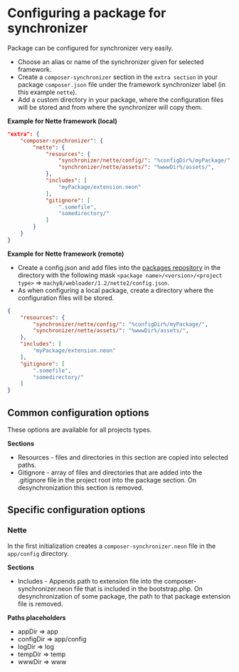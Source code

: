 # Configuring a package for synchronizer #
Package can be configured for synchronizer very easily.

- Choose an alias or name of the synchronizer given for selected framework.
- Create a `composer-synchronizer` section in the `extra section` in your package `composer.json` file
under the framework synchronizer label (in this example `nette`).
- Add a custom directory in your package, where the configuration files will be stored and from where the synchronizer will copy them.

**Example for Nette framework (local)**
````JSON
"extra": {
    "composer-synchronizer": {
        "nette": {
            "resources": {
                "synchronizer/nette/config/": "%configDir%/myPackage/",
                "synchronizer/nette/assets/": "%wwwDir%/assets/",
            },
            "includes": [
                "myPackage/extension.neon"
            ],
            "gitignore": [
                ".somefile",
                "somedirectory/"
            ]
        }
    }
}
````

**Example for Nette framework (remote)**
- Create a config.json and add files into the [packages repository](https://github.com/composer-synchronizer/packages) in the directory with the following mask `<package name>/<version>/<project type>` => `machy8/webloader/1.2/nette2/config.json`.
- As when configuring a local package, create a directory where the configuration files will be stored.

````JSON
{
    "resources": {
        "synchronizer/nette/config/": "%configDir%/myPackage/",
        "synchronizer/nette/assets/": "%wwwDir%/assets/",
    },
    "includes": [
        "myPackage/extension.neon"
    ],
    "gitignore": [
        ".somefile",
        "somedirectory/"
    ]
}
````

## Common configuration options ##
These options are available for all projects types.

**Sections**
- Resources - files and directories in this section are copied into selected paths.
- Gitignore - array of files and directories that are added into the .gitignore file in the project root into the package section.
On desynchronization this section is removed.

## Specific configuration options ##

### Nette
In the first initialization creates a `composer-synchronizer.neon` file in the `app/config` directory.

**Sections**
- Includes - Appends path to extension file into the composer-synchronizer.neon file that is included in the bootstrap.php.
On desynchronization of some package, the path to that package extension file is removed.

**Paths placeholders**
- appDir => app
- configDir => app/config
- logDir => log
- tempDir => temp
- wwwDir => www
